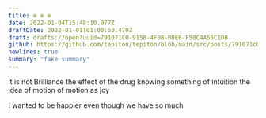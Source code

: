 ```yaml
---
title: ✼ ✼ ✼
date: 2022-01-04T15:48:10.977Z
draftDate: 2022-01-01T01:00:50.470Z
draft: drafts://open?uuid=791071C0-9158-4F08-B0E6-F58C4A55C1DB
github: https://github.com/tepiton/tepiton/blob/main/src/posts/791071c0-9158-4f08-b0e6-f58c4a55c1db.md
newlines: true
summary: "fake summary"
---
```

it is not Brilliance
the effect of the drug
knowing something
of intuition
the idea of motion
of motion as joy

I wanted to be happier even though we have so much
